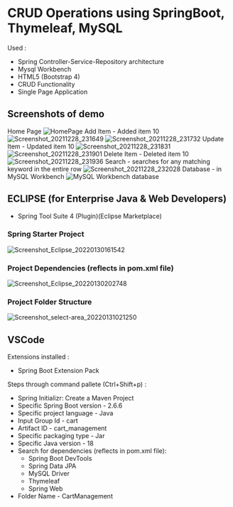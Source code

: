 # CRUD Operations using SpringBoot, Thymeleaf, MySQL

Used :
- Spring Controller-Service-Repository architecture
- Mysql Workbench
- HTML5 (Bootstrap 4)
- CRUD Functionality
- Single Page Application

## Screenshots of demo
Home Page
![HomePage](https://user-images.githubusercontent.com/67866166/147592782-2ad7ed5e-2a3b-46a2-a4f4-1a5612112486.png)
Add Item - Added item 10
![Screenshot_20211228_231649](https://user-images.githubusercontent.com/67866166/147593439-f5874db7-f01c-4d99-9b8d-f18673d0d7f9.png)
![Screenshot_20211228_231732](https://user-images.githubusercontent.com/67866166/147593442-4b62b2eb-3153-4d45-b57f-c5b80a3f179d.png)
Update Item - Updated item 10
![Screenshot_20211228_231831](https://user-images.githubusercontent.com/67866166/147593443-a1dbfecf-3c02-4974-b30c-359dd67af6e6.png)
![Screenshot_20211228_231901](https://user-images.githubusercontent.com/67866166/147593444-7c11bd6a-4953-44cf-b979-39613887e5da.png)
Delete Item - Deleted item 10
![Screenshot_20211228_231936](https://user-images.githubusercontent.com/67866166/147593445-5035d5c1-4e65-4fb7-bdeb-0c256e7dbf94.png)
Search - searches for any matching keyword in the entire row
![Screenshot_20211228_232028](https://user-images.githubusercontent.com/67866166/147593446-e7093bf7-e0d6-49fe-8fef-75b38119ea0b.png)
Database - in MySQL Workbench
![MySQL Workbench database](https://user-images.githubusercontent.com/67866166/147592349-141ff2cf-4787-46c0-bffd-f92e3b09cb13.png)

## ECLIPSE (for Enterprise Java & Web Developers)
- Spring Tool Suite 4 (Plugin)(Eclipse Marketplace)
### Spring Starter Project
![Screenshot_Eclipse_20220130161542](https://user-images.githubusercontent.com/67866166/151717243-18c14c7f-d302-451e-a105-71562be0770c.png)
### Project Dependencies (reflects in pom.xml file)
![Screenshot_Eclipse_20220130202748](https://user-images.githubusercontent.com/67866166/151717253-743e826b-e51b-4a0e-aab5-8ce61e278637.png)
### Project Folder Structure
![Screenshot_select-area_20220131021250](https://user-images.githubusercontent.com/67866166/151717190-280f37a2-ab0d-42c7-822b-4b861a627c7a.png)

## VSCode
Extensions installed :
- Spring Boot Extension Pack

Steps through command pallete (Ctrl+Shift+p) :
- Spring Initializr: Create a Maven Project
- Specific Spring Boot version - 2.6.6
- Specific project  language - Java
- Input Group Id - cart
- Artifact ID - cart_management
- Specific packaging type - Jar
- Specific Java version - 18
- Search for dependencies (reflects in pom.xml file):
  - Spring Boot DevTools
  - Spring Data JPA
  - MySQL Driver
  - Thymeleaf
  - Spring Web
- Folder Name - CartManagement
